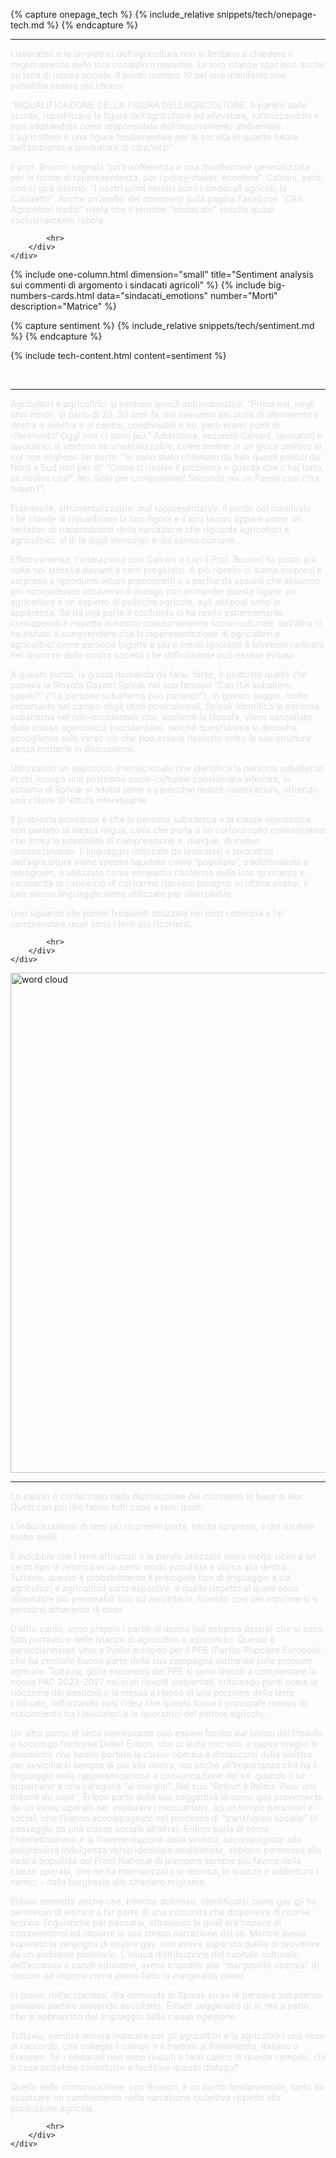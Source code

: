 {% capture onepage_tech %}
{% include_relative snippets/tech/onepage-tech.md %}
{% endcapture %}

<div class="container py-3">
    <div class="row">
        <div class="col-md-3 col-md-offset-3">
        </div>
        <div class="col-md-6">
            <hr>

<p style="color: #E0E0E0;">I lavoratori e le lavoratrici dell’agricoltura non si limitano a chiedere il miglioramento delle loro condizioni materiali. Le loro istanze spaziano anche su temi di natura sociale. Il punto numero 10 del loro manifesto non potrebbe essere più chiaro:</p>

<p style="color: #E0E0E0;">“RIQUALIFICAZIONE DELLA FIGURA DELL’AGRICOLTORE. A partire dalle
scuole, riqualificare la figura dell’agricoltore ed allevatore, valorizzandola e non additandola come responsabile dell’inquinamento ambientale. L’agricoltore è una figura fondamentale per la società in quanto tutore dell’ambiente e produttore di cibo/vita!”</p>

<p style="color: #E0E0E0;">Il prof. Brunori segnala “un’insofferenza e una disaffezione generalizzata per le forme di rappresentanza, per i policy-maker, eccetera”. Calvani, però, non ci gira intorno: “I nostri primi nemici sono i sindacati agricoli, la Coldiretti!”. Anche un’analisi dei commenti sulla pagina Facebook "CRA Agricoltori traditi" rivela che il termine “sindacato” suscita quasi esclusivamente rabbia.</p>

            <hr>
        </div>
    </div>
</div>

 [//]: # (Big numbers)
<div class="bg-color bg-color-full py-3 my-5">
    {% include one-column.html dimension="small" title="Sentiment analysis sui commenti di argomento i sindacati agricoli" %}
    {% include big-numbers-cards.html data="sindacati_emotions" number="Morti" description="Matrice" %}
</div>

{% capture sentiment %}
{% include_relative snippets/tech/sentiment.md %}
{% endcapture %}

{% include tech-content.html content=sentiment %}

<br>

<!--<p style="color: #E0E0E0;"><span class="red-underline">[GRAFICO]?</span></p> -->

<div class="container py-3">
    <div class="row">
        <div class="col-md-3 col-md-offset-3">
        </div>
        <div class="col-md-6">
            <hr>

<p style="color: #E0E0E0;">Agricoltori e agricoltrici si sentono quindi abbandonati/e. “Prima noi, negli anni nostri, vi parlo di 20, 30 anni fa, noi avevamo dei punti di riferimento o destra o sinistra o al centro, condivisibili o no, però erano punti di riferimento! Oggi non ci sono più.” Addirittura, secondo Calvani, lavoratori e lavoratrici si sentono strumentalizzati/e, come pedine in un gioco politico di cui non vogliono far parte: “Io sono stato chiamato da tutti questi politici da Nord a Sud non per di’ “Come si risolve il problema o guarda che c’hai torto, se risolve così”. No. Solo per compramme! Secondo voi un Paese così c’ha futuro?”.</p>

<p style="color: #E0E0E0;">Fraintesi/e, strumentalizzati/e, mal rappresentati/e: il punto del manifesto che chiede di riqualificare la loro figura e il loro lavoro appare come un tentativo di riappropriarsi della narrazione che riguarda agricoltori e agricoltrici, al di là degli stereotipi e del senso comune.</p>

<p style="color: #E0E0E0;">Effettivamente, l'interazione con Calvani e con il Prof. Brunori ha posto più volte noi stessi/e davanti a certi pregiudizi. A più riprese ci siamo sorpresi e sorprese a riprodurre alcuni preconcetti o a partire da assunti che abbiamo poi riconsiderato attraverso il dialogo con entrambe queste figure: un agricoltore e un esperto di politiche agricole, agli antipodi sono in apparenza. Se da una parte il confronto ci ha resi/e estremamente consapevoli/e rispetto al nostro posizionamento socio-culturale, dall’altra ci ha aiutato a comprendere che la rappresentazione di agricoltori e agricoltrici come persone bigotte e più o meno ignoranti è talmente radicata nel discorso della nostra società che difficilmente può essere evitata.</p>

<p style="color: #E0E0E0;">A questo punto, la giusta domanda da farsi, forse, è piuttosto quella che poneva la filosofa Gayatri Spivak nel suo famoso “Can the subaltern speak?” (“La persona subalterna può parlare?”). In questo saggio, molto importante nel campo degli studi postcoloniali, Spivak identifica la persona subalterna nel non-occidentale che, sostiene la filosofa, viene cancellata dalla classe egemonica (occidentale), poiché quest’ultima si dimostra accogliente solo verso ciò che può essere riportato entro le sue strutture senza metterle in discussione.</p>

<p style="color: #E0E0E0;">Utilizzando un approccio intersezionale che identifica la persona subalterna in chi occupa una posizione socio-culturale considerata inferiore, lo schema di Spivak si adatta bene a parecchie nostre osservazioni, offrendo una chiave di lettura interessante.</p>

<p style="color: #E0E0E0;">Il problema principale è che la persona subalterna e la classe egemonica non parlano la stessa lingua, cosa che porta a un cortocircuito comunicativo che limita le possibilità di comprensione e, dunque, di mutuo riconoscimento. Il linguaggio utilizzato da lavoratori e lavoratrici dell’agricoltura viene spesso liquidato come “populista”, tradizionalista e retrogrado, e utilizzato come ennesima conferma della loro ignoranza e incapacità di capire ciò di cui hanno davvero bisogno. In ultima analisi, il loro stesso linguaggio viene utilizzato per silenziarli/e.</p>

<p style="color: #E0E0E0;">Uno sguardo alle parole frequenti utilizzate nei post comincia a far comprendere quali sono i temi più ricorrenti.</p>

            <hr>
        </div>
    </div>
</div>

<img src="{{site.baseurl}}/assets/images/circle_packing_entities_3.svg" width="800" height="800" alt="word cloud">

<div class="container py-3">
    <div class="row">
        <div class="col-md-3 col-md-offset-3">
        </div>
        <div class="col-md-6">
            <hr>

<p style="color: #E0E0E0;">Lo stesso è confermato dalla distribuzione dei commenti in base ai like. Quelli con più like fanno tutti capo a temi quali:</p>

<p style="color: #E0E0E0;">L’individuazione di temi più ricorrenti porta, senza sorprese, a dei risultati molto simili.</p>

<p style="color: #E0E0E0;">È indubbio che i temi affrontati e le parole utilizzate siano molto vicini a un certo tipo di retorica in un certo modo populista e vicina alla destra. Tuttavia, questo è probabilmente il principale tipo di linguaggio a cui agricoltori e agricoltrici sono esposti/e, e quello rispetto al quale sono diventati/e più permeabili fino ad assimilarlo, finendo così per esprimersi e pensarsi attraverso di esso.</p>

<p style="color: #E0E0E0;">D’altro canto, sono proprio i partiti di destra (ed estrema destra) che si sono fatti portavoce delle istanze di agricoltori e agricoltrici. Questo è particolarmente vero a livello europeo per il PPE (Partito Popolare Europeo), che ha centrato buona parte della sua campagna elettorale sulle proteste agricole. Tuttavia, gli/le esponenti del PPE si sono limitati a commentare la nuova PAC 2023-2027 nei suoi risvolti ambientali, criticando punti come la riduzione dei pesticidi o la messa a riposo di una porzione delle terre coltivate, rafforzando così l’idea che questo fosse il principale motivo di malcontento tra i lavoratori e le lavoratrici del settore agricolo.</p>

<p style="color: #E0E0E0;">Un altro punto di vista interessante può essere fornito dal lavoro del filosofo e sociologo francese Didier Eribon, che ci aiuta non solo a capire meglio le dinamiche che hanno portato la classe operaia a distaccarsi dalla sinistra per avvicinarsi sempre di più alla destra, ma anche all’importanza che ha il linguaggio nella rappresentazione e comunicazione del sé, quando il sé appartiene a una categoria “ai margini”. Nel suo “Retour à Reims. Pour une théorie du sujet”, Eribon parte della sua soggettivà di uomo gay proveniente da un milieu operaio per esplorare i meccanismi, ad un tempo personali e sociali, che l’hanno accompagnato nel processo di “transfusion sociale” (il passaggio da una classe sociale all’altra). Eribon parla di come l’intellettualismo e la frammentazione della sinistra, accompagnate alla progressiva indulgenza verso ideologie neoliberiste, abbiano permesso alla destra populista del Front National di prendere sempre più favore nella classe operaia, che ne ha internalizzato la retorica, le istanze e addirittura i nemici - dalla borghesia allo straniero migrante.</p>

<p style="color: #E0E0E0;">Eribon ammette anche che, benché doloroso, identificarsi come gay gli ha permesso di entrare a far parte di una comunità che disponeva di risorse teorico-linguistiche per pensarsi, attraverso le quali era capace di comprendersi ed imporre la sua stessa narrazione del sé. Mentre aveva superato la vergogna di essere gay, non aveva superato quella di provenire da un ambiente proletario. L'iniqua distribuzione del capitale culturale, dell’accesso a canali educativi, aveva impedito alla “marginalità operaia" di riuscire ad imporsi come aveva fatto la marginalità queer.</p>

<p style="color: #E0E0E0;">In breve, riallacciandosi alla domanda di Spivak su se le persone subalterne possano parlare (essendo ascoltate), Eribon suggerisce di sì, ma a patto che si approprino del linguaggio della classe egemone.</p>

<p style="color: #E0E0E0;">Tuttavia, sembra ancora mancare per gli agricoltori e le agricoltrici una voce di raccordo, che colleghi il campo o il trattore al Parlamento, Italiano o Europeo. Se i sindacati non sono riusciti a farsi carico di questo compito, chi o cosa potrebbe contribuire a facilitare questo dialogo?</p>

<p style="color: #E0E0E0;">Quello della comunicazione, con Brunori, è un punto fondamentale, tanto da auspicare un cambiamento nella narrazione collettiva rispetto alla produzione agricola.</p>

            <hr>
        </div>
    </div>
</div>
